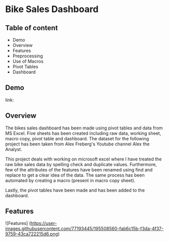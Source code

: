 # Bike Sales Dashboard


## Table of content
- Demo
- Overview
- Features
- Preprocessing
- Use of Macros
- Pivot Tables
- Dashboard


## Demo
link:


## Overview

The bikes sales dashboard has been made using pivot tables and data from MS Excel. 
Five sheets has been created including raw data, working sheet, macro copy, pivot table and dashboard.
The dataset for the following project has been taken from Alex Freberg's Youtube channel Alex the Analyst.

This project deals with working on microsoft excel where I have treated the raw bike sales data by spelling check and duplicate values. Furthermore, few of the attributes of the features have been renamed using find and replace to get a clear idea of the data. The same process has been automated by creating a macro (present in macro copy sheet).

Lastly, the pivot tables have been made and has been added to the dashboard.


## Features

![Features] (https://user-images.githubusercontent.com/77193445/195508560-fab6c15b-f3da-4f37-9759-43ca722215d6.png)
